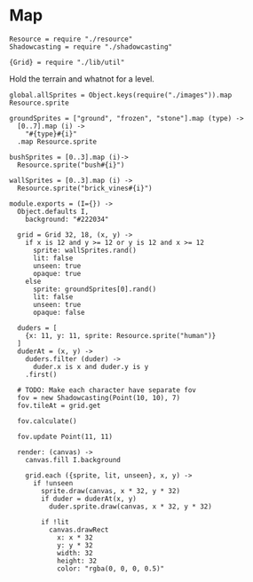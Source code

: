 Map
===
    Resource = require "./resource"
    Shadowcasting = require "./shadowcasting"

    {Grid} = require "./lib/util"

Hold the terrain and whatnot for a level.

    global.allSprites = Object.keys(require("./images")).map Resource.sprite

    groundSprites = ["ground", "frozen", "stone"].map (type) ->
      [0..7].map (i) ->
        "#{type}#{i}"
      .map Resource.sprite

    bushSprites = [0..3].map (i)->
      Resource.sprite("bush#{i}")

    wallSprites = [0..3].map (i) ->
      Resource.sprite("brick_vines#{i}")

    module.exports = (I={}) ->
      Object.defaults I,
        background: "#222034"

      grid = Grid 32, 18, (x, y) ->
        if x is 12 and y >= 12 or y is 12 and x >= 12
          sprite: wallSprites.rand()
          lit: false
          unseen: true
          opaque: true
        else
          sprite: groundSprites[0].rand()
          lit: false
          unseen: true
          opaque: false

      duders = [
        {x: 11, y: 11, sprite: Resource.sprite("human")}
      ]
      duderAt = (x, y) ->
        duders.filter (duder) ->
          duder.x is x and duder.y is y
        .first()

      # TODO: Make each character have separate fov
      fov = new Shadowcasting(Point(10, 10), 7)
      fov.tileAt = grid.get

      fov.calculate()

      fov.update Point(11, 11)

      render: (canvas) ->
        canvas.fill I.background

        grid.each ({sprite, lit, unseen}, x, y) ->
          if !unseen
            sprite.draw(canvas, x * 32, y * 32)
            if duder = duderAt(x, y)
              duder.sprite.draw(canvas, x * 32, y * 32)

            if !lit
              canvas.drawRect
                x: x * 32
                y: y * 32
                width: 32
                height: 32
                color: "rgba(0, 0, 0, 0.5)"
